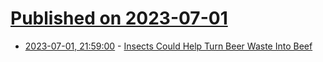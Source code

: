# [Published on 2023-07-01](index.md)

* [2023-07-01, 21:59:00](https://news.slashdot.org/story/23/07/01/2129221/insects-could-help-turn-beer-waste-into-beef?utm_source=rss1.0mainlinkanon&utm_medium=feed) - [Insects Could Help Turn Beer Waste Into Beef](https://news.slashdot.org/story/23/07/01/2129221/insects-could-help-turn-beer-waste-into-beef?utm_source=rss1.0mainlinkanon&utm_medium=feed)
